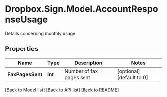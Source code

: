 # Dropbox.Sign.Model.AccountResponseUsage
Details concerning monthly usage

## Properties

Name | Type | Description | Notes
------------ | ------------- | ------------- | -------------
**FaxPagesSent** | **int** |  Number of fax pages sent  | [optional] [default to 0]

[[Back to Model list]](../README.md#documentation-for-models) [[Back to API list]](../README.md#documentation-for-api-endpoints) [[Back to README]](../README.md)


